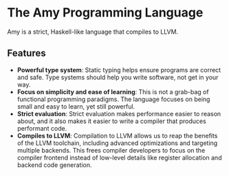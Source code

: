 # The Amy Programming Language

Amy is a strict, Haskell-like language that compiles to LLVM.

## Features

* **Powerful type system**: Static typing helps ensure programs are correct and
  safe. Type systems should help you write software, not get in your way.
* **Focus on simplicity and ease of learning**: This is not a grab-bag of
  functional programming paradigms. The language focuses on being small and
  easy to learn, yet still powerful.
* **Strict evaluation**: Strict evaluation makes performance easier to reason
  about, and it also makes it easier to write a compiler that produces
  performant code.
* **Compiles to LLVM**: Compilation to LLVM allows us to reap the benefits of
  the LLVM toolchain, including advanced optimizations and targeting multiple
  backends. This frees compiler developers to focus on the compiler frontend
  instead of low-level details like register allocation and backend code
  generation.

